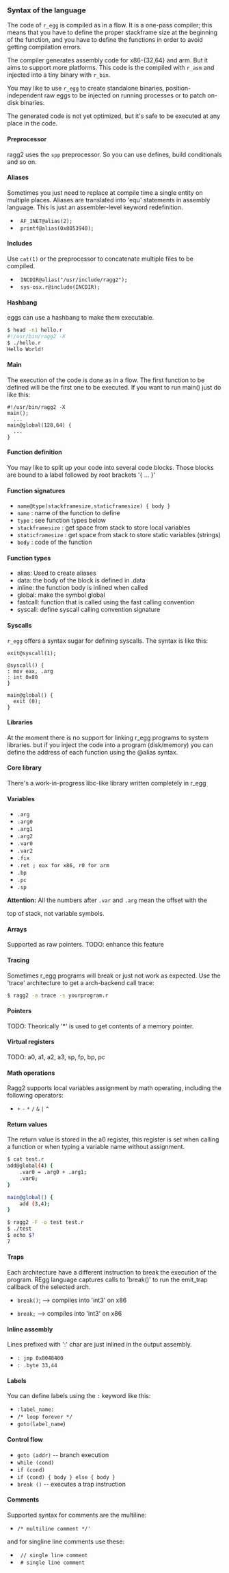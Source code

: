 ### Syntax of the language

The code of `r_egg` is compiled as in a flow. It is a one-pass compiler; this means that you have to define the proper stackframe size at the beginning of the function, and you have to define the functions in order to avoid getting compilation errors.

The compiler generates assembly code for x86-{32,64} and arm. But it aims to support more platforms. This code is the compiled with `r_asm` and injected into a tiny binary with `r_bin`.

You may like to use `r_egg` to create standalone binaries, position-independent raw eggs to be injected on running processes or to patch on-disk binaries.

The generated code is not yet optimized, but it's safe to be executed at any place in the code.

#### Preprocessor

ragg2 uses the `spp` preprocessor. So you can use defines, build conditionals and so on.

#### Aliases

Sometimes you just need to replace at compile time a single entity on multiple places. Aliases are translated into 'equ' statements in assembly language. This is just an assembler-level keyword redefinition.

* ` AF_INET@alias(2);`
* ` printf@alias(0x8053940);`

#### Includes

Use `cat(1)` or the preprocessor to concatenate multiple files to be compiled.

* ` INCDIR@alias("/usr/include/ragg2");`
* ` sys-osx.r@include(INCDIR);`

#### Hashbang

eggs can use a hashbang to make them executable.

```sh
$ head -n1 hello.r
#!/usr/bin/ragg2 -X
$ ./hello.r
Hello World!
```

#### Main

The execution of the code is done as in a flow. The first function to be defined will be the first one to be executed. If you want to run main\(\) just do like this:

```
#!/usr/bin/ragg2 -X
main();
  ...
main@global(128,64) {
  ...
}
```

#### Function definition

You may like to split up your code into several code blocks. Those blocks are bound to a label followed by root brackets '{ ... }'

#### Function signatures

* `name@type(stackframesize,staticframesize) { body }`
* `name` : name of the function to define
* `type` : see function types below
* `stackframesize` : get space from stack to store local variables
* `staticframesize` : get space from stack to store static variables \(strings\)
* `body` : code of the function

#### Function types

* alias: Used to create aliases
* data: the body of the block is defined in .data
* inline: the function body is inlined when called
* global: make the symbol global
* fastcall: function that is called using the fast calling convention
* syscall:  define syscall calling convention signature

#### Syscalls

`r_egg` offers a syntax sugar for defining syscalls. The syntax is like this:

```
exit@syscall(1);

@syscall() {
: mov eax, .arg
: int 0x80
}

main@global() {
  exit (0);
}
```

#### Libraries

At the moment there is no support for linking r\_egg programs to system libraries. but if you inject the code into a program \(disk/memory\) you can define the address of each function using the @alias syntax.

#### Core library

There's a work-in-progress libc-like library written completely in r\_egg

#### Variables

* `.arg`
* `.arg0`
* `.arg1`
* `.arg2`
* `.var0`
* `.var2`
* `.fix`
* `.ret ; eax for x86, r0 for arm`
* `.bp`
* `.pc`
* `.sp`

__Attention:__ All the numbers after `.var` and `.arg` mean the offset with the

top of stack, not variable symbols.

#### Arrays

Supported as raw pointers. TODO: enhance this feature

#### Tracing

Sometimes r\_egg programs will break or just not work as expected. Use the 'trace' architecture to get a arch-backend call trace:

```sh
$ ragg2 -a trace -s yourprogram.r
```

#### Pointers

TODO: Theorically '\*' is used to get contents of a memory pointer.

#### Virtual registers

TODO: a0, a1, a2, a3, sp, fp, bp, pc

#### Math operations

Ragg2 supports local variables assignment by math operating, including the following operators:

* `+` `-` `*` `/` `&` `|` `^`

#### Return values

The return value is stored in the a0 register, this register is set when calling a function or when typing a variable name without assignment.

```sh
$ cat test.r
add@global(4) {
	.var0 = .arg0 + .arg1;
	.var0;
}

main@global() {
	add (3,4);
}

$ ragg2 -F -o test test.r
$ ./test
$ echo $?
7
```

#### Traps

Each architecture have a different instruction to break the execution of the program. REgg language captures calls to 'break\(\)' to run the emit\_trap callback of the selected arch.

* `break()`; --&gt; compiles into 'int3' on x86

* `break;` --&gt; compiles into 'int3' on x86

#### Inline assembly

Lines prefixed with ':' char are just inlined in the output assembly.

* `: jmp 0x8048400`
* `: .byte 33,44`

#### Labels

You can define labels using the `:` keyword like this:

* `:label_name:`
* `/* loop forever */`
* `goto(label_name`\)

#### Control flow

* `goto (addr)` -- branch execution
* `while (cond)`
* `if (cond)`
* `if (cond) { body } else { body }`
* `break ()` -- executes a trap instruction

#### Comments

Supported syntax for comments are the multiline:

* `/* multiline comment */'`

and for singline line comments use these:

* ` // single line comment`
* ` # single line comment`
